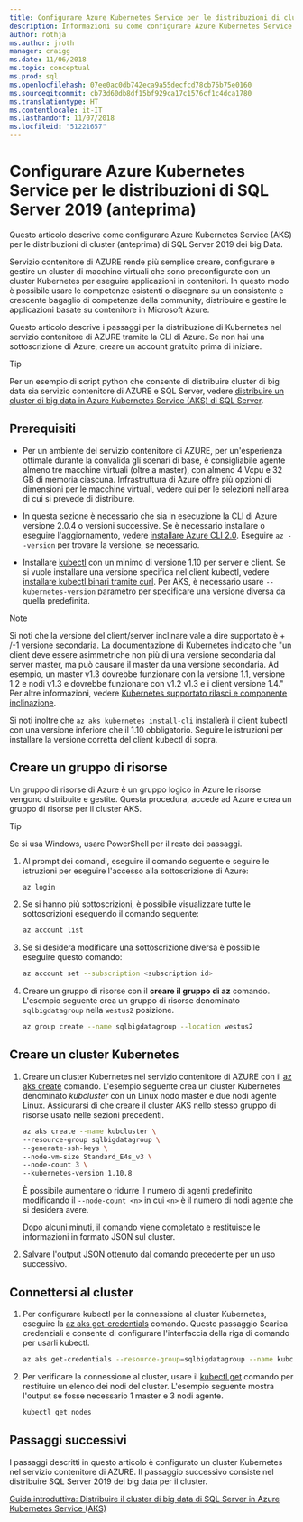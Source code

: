 ```yaml
---
title: Configurare Azure Kubernetes Service per le distribuzioni di cluster di SQL Server 2019 dei big Data | Microsoft Docs
description: Informazioni su come configurare Azure Kubernetes Service (AKS) per le distribuzioni di cluster (anteprima) di SQL Server 2019 dei big Data.
author: rothja
ms.author: jroth
manager: craigg
ms.date: 11/06/2018
ms.topic: conceptual
ms.prod: sql
ms.openlocfilehash: 07ee0ac0db742eca9a55decfcd78cb76b75e0160
ms.sourcegitcommit: cb73d60db8df15bf929ca17c1576cf1c4dca1780
ms.translationtype: HT
ms.contentlocale: it-IT
ms.lasthandoff: 11/07/2018
ms.locfileid: "51221657"
---
```

# <a name="configure-azure-kubernetes-service-for-sql-server-2019-preview-deployments"></a>Configurare Azure Kubernetes Service per le distribuzioni di SQL Server 2019 (anteprima)

Questo articolo descrive come configurare Azure Kubernetes Service (AKS) per le distribuzioni di cluster (anteprima) di SQL Server 2019 dei big Data. 

Servizio contenitore di AZURE rende più semplice creare, configurare e gestire un cluster di macchine virtuali che sono preconfigurate con un cluster Kubernetes per eseguire applicazioni in contenitori. In questo modo è possibile usare le competenze esistenti o disegnare su un consistente e crescente bagaglio di competenze della community, distribuire e gestire le applicazioni basate su contenitore in Microsoft Azure.

Questo articolo descrive i passaggi per la distribuzione di Kubernetes nel servizio contenitore di AZURE tramite la CLI di Azure. Se non hai una sottoscrizione di Azure, creare un account gratuito prima di iniziare.

> [!TIP] 
> Per un esempio di script python che consente di distribuire cluster di big data sia servizio contenitore di AZURE e SQL Server, vedere [distribuire un cluster di big data in Azure Kubernetes Service (AKS) di SQL Server](https://github.com/Microsoft/sql-server-samples/tree/master/samples/features/sql-big-data-cluster/deployment/aks).

## <a name="prerequisites"></a>Prerequisiti

- Per un ambiente del servizio contenitore di AZURE, per un'esperienza ottimale durante la convalida gli scenari di base, è consigliabile agente almeno tre macchine virtuali (oltre a master), con almeno 4 Vcpu e 32 GB di memoria ciascuna. Infrastruttura di Azure offre più opzioni di dimensioni per le macchine virtuali, vedere [qui](https://docs.microsoft.com/en-us/azure/virtual-machines/windows/sizes) per le selezioni nell'area di cui si prevede di distribuire.
  
- In questa sezione è necessario che sia in esecuzione la CLI di Azure versione 2.0.4 o versioni successive. Se è necessario installare o eseguire l'aggiornamento, vedere [installare Azure CLI 2.0](https://docs.microsoft.com/cli/azure/install-azure-cli). Eseguire `az --version` per trovare la versione, se necessario.

- Installare [kubectl](https://kubernetes.io/docs/tasks/tools/install-kubectl/) con un minimo di versione 1.10 per server e client. Se si vuole installare una versione specifica nel client kubectl, vedere [installare kubectl binari tramite curl](https://kubernetes.io/docs/tasks/tools/install-kubectl/#install-kubectl). Per AKS, è necessario usare `--kubernetes-version` parametro per specificare una versione diversa da quella predefinita.

> [!NOTE]
Si noti che la versione del client/server inclinare vale a dire supportato è + /-1 versione secondaria. La documentazione di Kubernetes indicato che "un client deve essere asimmetriche non più di una versione secondaria dal server master, ma può causare il master da una versione secondaria. Ad esempio, un master v1.3 dovrebbe funzionare con la versione 1.1, versione 1.2 e nodi v1.3 e dovrebbe funzionare con v1.2 v1.3 e i client versione 1.4." Per altre informazioni, vedere [Kubernetes supportato rilasci e componente inclinazione](https://github.com/kubernetes/community/blob/master/contributors/design-proposals/release/versioning.md#supported-releases-and-component-skew).

Si noti inoltre che `az aks kubernetes install-cli` installerà il client kubectl con una versione inferiore che il 1.10 obbligatorio. Seguire le istruzioni per installare la versione corretta del client kubectl di sopra.

## <a name="create-a-resource-group"></a>Creare un gruppo di risorse

Un gruppo di risorse di Azure è un gruppo logico in Azure le risorse vengono distribuite e gestite. Questa procedura, accede ad Azure e crea un gruppo di risorse per il cluster AKS.

> [!TIP]
> Se si usa Windows, usare PowerShell per il resto dei passaggi.

1. Al prompt dei comandi, eseguire il comando seguente e seguire le istruzioni per eseguire l'accesso alla sottoscrizione di Azure:

    ```bash
    az login
    ```

1. Se si hanno più sottoscrizioni, è possibile visualizzare tutte le sottoscrizioni eseguendo il comando seguente:

   ```bash
   az account list
   ```

1. Se si desidera modificare una sottoscrizione diversa è possibile eseguire questo comando:

   ```bash
   az account set --subscription <subscription id>
   ```

1. Creare un gruppo di risorse con il **creare il gruppo di az** comando. L'esempio seguente crea un gruppo di risorse denominato `sqlbigdatagroup` nella `westus2` posizione.

   ```bash
   az group create --name sqlbigdatagroup --location westus2
   ```

## <a name="create-a-kubernetes-cluster"></a>Creare un cluster Kubernetes

1. Creare un cluster Kubernetes nel servizio contenitore di AZURE con il [az aks create](https://docs.microsoft.com/cli/azure/aks) comando. L'esempio seguente crea un cluster Kubernetes denominato *kubcluster* con un Linux nodo master e due nodi agente Linux. Assicurarsi di che creare il cluster AKS nello stesso gruppo di risorse usato nelle sezioni precedenti.

    ```bash
   az aks create --name kubcluster \
    --resource-group sqlbigdatagroup \
    --generate-ssh-keys \
    --node-vm-size Standard_E4s_v3 \
    --node-count 3 \
    --kubernetes-version 1.10.8
    ```

    È possibile aumentare o ridurre il numero di agenti predefinito modificando il `--node-count <n>` in cui `<n>` è il numero di nodi agente che si desidera avere.

    Dopo alcuni minuti, il comando viene completato e restituisce le informazioni in formato JSON sul cluster.

1. Salvare l'output JSON ottenuto dal comando precedente per un uso successivo.

## <a name="connect-to-the-cluster"></a>Connettersi al cluster

1. Per configurare kubectl per la connessione al cluster Kubernetes, eseguire la [az aks get-credentials](https://docs.microsoft.com/cli/azure/aks?view=azure-cli-latest#az-aks-get-credentials) comando. Questo passaggio Scarica credenziali e consente di configurare l'interfaccia della riga di comando per usarli kubectl.

   ```bash
   az aks get-credentials --resource-group=sqlbigdatagroup --name kubcluster
   ```

1. Per verificare la connessione al cluster, usare il [kubectl get](https://kubernetes.io/docs/reference/generated/kubectl/kubectl-commands) comando per restituire un elenco dei nodi del cluster.  L'esempio seguente mostra l'output se fosse necessario 1 master e 3 nodi agente.

   ```bash
   kubectl get nodes
   ```

## <a name="next-steps"></a>Passaggi successivi

I passaggi descritti in questo articolo è configurato un cluster Kubernetes nel servizio contenitore di AZURE. Il passaggio successivo consiste nel distribuire SQL Server 2019 dei big data per il cluster.

[Guida introduttiva: Distribuire il cluster di big data di SQL Server in Azure Kubernetes Service (AKS)](quickstart-big-data-cluster-deploy.md)
